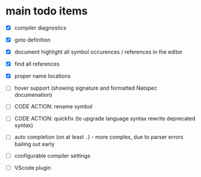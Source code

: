# main todo items

- [x] compiler diagnostics
- [x] goto definition
- [x] document highlight all symbol occurences / references in the editor
- [x] find all references
- [x] proper name locations

- [ ] hover support (showing signature and formatted Natspec documenation)
- [ ] CODE ACTION: rename symbol
- [ ] CODE ACTION: quickfix (to upgrade language syntax rewrite deprecated syntax)
- [ ] auto completion (on at least `.`) - more complex, due to parser errors bailing out early
- [ ] configurable compiler settings

- [ ] VScode plugin
